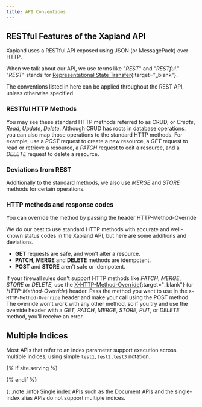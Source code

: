 ```yaml
---
title: API Conventions
---
```


## RESTful Features of the Xapiand API

Xapiand uses a RESTful API exposed using JSON (or MessagePack) over HTTP.

When we talk about our API, we use terms like "_REST_" and "_RESTful_." "_REST_"
stands for [Representational State Transfer](https://en.wikipedia.org/wiki/Representational_state_transfer){:target="_blank"}.

The conventions listed in here can be applied throughout the REST API, unless
otherwise specified.

### RESTful HTTP Methods

You may see these standard HTTP methods referred to as CRUD, or _Create_, _Read_,
_Update_, _Delete_. Although CRUD has roots in database operations, you can also
map those operations to the standard HTTP methods. For example, use a _POST_
request to create a new resource, a _GET_ request to read or retrieve a resource,
a _PATCH_ request to edit a resource, and a _DELETE_ request to delete a resource.

### Deviations from REST

Additionally to the standard methods, we also use _MERGE_ and _STORE_ methods
for certain operations.

### HTTP methods and response codes

You can override the method by passing the  header
HTTP-Method-Override

We do our best to use standard HTTP methods with accurate and well-known status
codes in the Xapiand API, but here are some additions and deviations.

- **GET** requests are safe, and won't alter a resource.
- **PATCH**, **MERGE** and **DELETE** methods are idempotent.
- **POST** and **STORE** aren't safe or idempotent.

If your firewall rules don't support HTTP methods like _PATCH_, _MERGE_, _STORE_
or _DELETE_, use the [X-HTTP-Method-Override](http://www.hanselman.com/blog/HTTPPUTOrDELETENotAllowedUseXHTTPMethodOverrideForYourRESTServiceWithASPNETWebAPI.aspx){:target="_blank"} (or _HTTP-Method-Override_) header. Pass the method you want to use in the
`X-HTTP-Method-Override` header and make your call using the POST method. The
override won't work with any other method, so if you try and use the override
header with a _GET_, _PATCH_, _MERGE_, _STORE_, _PUT_, or _DELETE_ method,
you'll receive an error.


## Multiple Indices

Most APIs that refer to an index parameter support execution across multiple
indices, using simple `test1,test2,test3` notation.

{% if site.serving %}
<!-- TODO: Implement feature -->
<!--
It also support  `_all` for all indices, wildcards, for example: `test*`,
`*test`, `te*t` or `*test*`, and the ability to "exclude" (-), for example:
`test*,-test3`.

All multi indices API support the following url query string parameters:

* `ignore_unavailable` - Controls whether to ignore if any specified indices are unavailable, this includes indices that don't exist or closed indices. Either true or false can be specified.
* `allow_no_indices` - Controls whether to fail if a wildcard indices expressions results into no concrete indices. Either true or false can be specified. For example if the wildcard expression foo* is specified and no indices are available that start with foo then depending on this setting the request will fail. This setting is also applicable when _all, * or no index has been specified. This settings also applies for aliases, in case an alias points to a closed index.
* `expand_wildcards` - Controls to what kind of concrete indices wildcard indices expression expand to. If open is specified then the wildcard expression is expanded to only open indices and if closed is specified then the wildcard expression is expanded only to closed indices. Also both values (open,closed) can be specified to expand to all indices.

If none is specified then wildcard expansion will be disabled and if all is specified, wildcard expressions will expand to all indices (this is equivalent to specifying open,closed).

The defaults settings for the above parameters depend on the api being used.
-->
{% endif %}

{: .note .info}
Single index APIs such as the Document APIs and the single-index alias APIs
do not support multiple indices.
